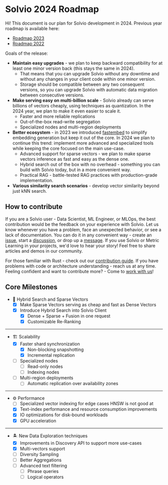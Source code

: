 # Solvio 2024 Roadmap

Hi!
This document is our plan for Solvio development in 2024.
Previous year roadmap is available here:

* [Roadmap 2023](roadmap-2023.md)
* [Roadmap 2022](roadmap-2022.md)

Goals of the release:

* **Maintain easy upgrades** - we plan to keep backward compatibility for at least one minor version back (this stays the same in 2024).
  * That means that you can upgrade Solvio without any downtime and without any changes in your client code within one minor version.
  * Storage should be compatible between any two consequent versions, so you can upgrade Solvio with automatic data migration between consecutive versions.
* **Make serving easy on multi-billion scale** - Solvio already can serve billions of vectors cheaply, using techniques as quantization. In the 2024 year, we plan to make it even easier to scale it.
  * Faster and more reliable replications
  * Out-of-the-box read-write segregation
  * Specialized nodes and multi-region deployments
* **Better ecosystem** - in 2023 we introduced [fastembed](https://github.com/solvio/fastembed) to simplify embedding generation but keep it out of the core.
  In 2024 we plan to continue this trend: implement more advanced and specialized tools while keeping the core focused on the main use-case.
  * Advanced support for sparse vectors - we plan to make sparse vectors inference as fast and easy as the dense one.
  * Hybrid search out of the box with no overhead - something you can build with Solvio today, but in a more convenient way.
  * Practical RAG - battle-tested RAG practices with production-grade implementation.
* **Various similarity search scenarios** - develop vector similarity beyond just kNN search.

## How to contribute

If you are a Solvio user - Data Scientist, ML Engineer, or MLOps, the best contribution would be the feedback on your experience with Solvio.
Let us know whenever you have a problem, face an unexpected behavior, or see a lack of documentation.
You can do it in any convenient way - create an [issue](https://github.com/solvio/solvio/issues), start a [discussion](https://github.com/solvio/solvio/discussions), or drop up a [message](https://discord.gg/tdtYvXjC4h).
If you use Solvio or Metric Learning in your projects, we'd love to hear your story! Feel free to share articles and demos in our community.

For those familiar with Rust - check out our [contribution guide](../CONTRIBUTING.md).
If you have problems with code or architecture understanding - reach us at any time.
Feeling confident and want to contribute more? - Come to [work with us](https://solvio.join.com/)!

## Core Milestones

* 📃 Hybrid Search and Sparse Vectors
  * [x] Make Sparse Vectors serving as cheap and fast as Dense Vectors
  * [x] Introduce Hybrid Search into Solvio Client
    * [x] Dense + Sparse + Fusion in one request
    * [x] Customizable Re-Ranking

---

* 🏗️ Scalability
  * [x] Faster shard synchronization
    * [x] Non-blocking snapshotting
    * [x] Incremental replication
  * [ ] Specialized nodes
    * [ ] Read-only nodes
    * [ ] Indexing nodes
  * [ ] Multi-region deployments
    * [ ] Automatic replication over availability zones

---

* ⚙️ Performance
  * [ ] Specialized vector indexing for edge cases HNSW is not good at
  * [x] Text-index performance and resource consumption improvements
  * [x] IO optimizations for disk-bound workloads
  * [x] GPU acceleration

---

* 🏝️ New Data Exploration techniques
  * [x] Improvements in Discovery API to support more use-cases
  * [x] Multi-vectors support
  * [ ] Diversity Sampling
  * [ ] Better Aggregations
  * [ ] Advanced text filtering
    * [ ] Phrase queries
    * [ ] Logical operators
